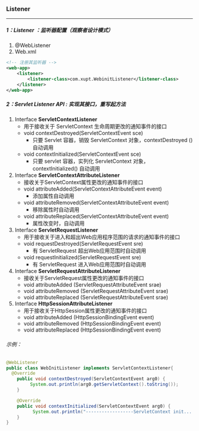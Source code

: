 ### Listener

------

##### 1：Listener ：监听器配置（观察者设计模式）

1. @WebListener 
2. Web.xml

```xml
<!-- 注册其监听器 -->
<web-app>
	<listener>
		<listener-class>com.xupt.WebinitListener</listener-class>
	</listener>
</web-app>
```

##### 2：Servlet Listener API : 实现其接口，重写起方法

1. Interface **ServletContextListener**	
   - 用于接收关于 ServletContext 生命周期更改的通知事件的接口	
   - void	contextDestroyed(ServletContextEvent sce) 
     - 只要 Servlet 容器，销毁 ServletContext 对象，contextDestroyed () 自动调用
   - void	contextInitialized(ServletContextEvent sce)
     - 只要 servlet 容器，实列化 ServletContext 对象，contextInitialized() 自动调用 
2. Interface **ServletContextAttributeListener**	
   - 接收关于ServletContext属性更改的通知事件的接口
   - void	attributeAdded(ServletContextAttributeEvent event) 
     - 添加属性自动调用
   - void	attributeRemoved(ServletContextAttributeEvent event) 
     - 移除属性时自动调用
   - void attributeReplaced(ServletContextAttributeEvent event)
     - 属性改变时，自动调用
3. Interface **ServletRequestListener**
   - 用于接收关于进入和超出Web应用程序范围的请求的通知事件的接口
   - void	requestDestroyed(ServletRequestEvent sre) 
     - 有 ServletRequest 超出Web应用范围时自动调用
   - void	requestInitialized(ServletRequestEvent sre) 
     - 有 ServletRequest 进入Web应用范围时自动调用
4. Interface **ServletRequestAttributeListener**
   - 接收关于ServletRequest属性更改的通知事件的接口
   - void   attributeAdded   (ServletRequestAttributeEvent srae) 
   - void   attributeRemoved  (ServletRequestAttributeEvent srae)
   - void   attributeReplaced  (ServletRequestAttributeEvent srae)
5. Interface **HttpSessionAttributeListener**
   - 用于接收关于HttpSession属性更改的通知事件的接口
   - void	attributeAdded (HttpSessionBindingEvent event) 
   - void	attributeRemoved (HttpSessionBindingEvent event) 
   - void	attributeReplaced (HttpSessionBindingEvent event) 

###### 示例：

```java
@WebListener 
public class WebInitListener implements ServletContextListener{
  @Override
	public void contextDestroyed(ServletContextEvent arg0) {
		 System.out.println(arg0.getServletContext().toString());
	}

	@Override
	public void contextInitialized(ServletContextEvent arg0) {
		  System.out.println("------------------ServletContext init....."+arg0);
	}
}
```


